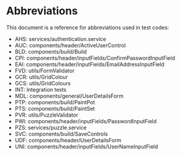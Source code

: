 # Abbreviations

This document is a reference for abbreviations used in test codes:

- AHS: services/authentication.service
- AUC: components/header/ActiveUserControl
- BLD: components/build/Build
- CPI: components/header/inputFields/ConfirmPasswordInputField
- EAI: components/header/inputFields/EmailAddressInputField
- FVD: utils/FormValidator
- GCR: utils/GridColour
- GCS: utils/GridColours
- INT: Integration tests
- MDL: components/general/UserDetailsForm
- PTP: components/build/PaintPot
- PTS: components/build/PaintSet
- PVR: utils/PuzzleValidator
- PWI: components/header/inputFields/PasswordInputField
- PZS: services/puzzle.service
- SVC: components/build/SaveControls
- UDF: components/header/UserDetailsForm
- UNI: components/header/inputFields/UserNameInputField
